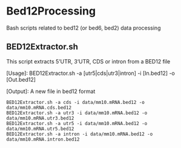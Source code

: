 # Bed12Processing
Bash scripts related to bed12 (or bed6, bed2) data processing

## BED12Extractor.sh
This script extracts 5’UTR, 3‘UTR, CDS or intron from a BED12 file

[Usage]: BED12Extractor.sh -a [utr5|cds|utr3|intron] -i [In.bed12] -o [Out.bed12]

[Output]: A new file in bed12 format

```
BED12Extractor.sh -a cds -i data/mm10.mRNA.bed12 -o data/mm10.mRNA.cds.bed12
BED12Extractor.sh -a utr3 -i data/mm10.mRNA.bed12 -o data/mm10.mRNA.utr3.bed12
BED12Extractor.sh -a utr5 -i data/mm10.mRNA.bed12 -o data/mm10.mRNA.utr5.bed12
BED12Extractor.sh -a intron -i data/mm10.mRNA.bed12 -o data/mm10.mRNA.intron.bed12
```
